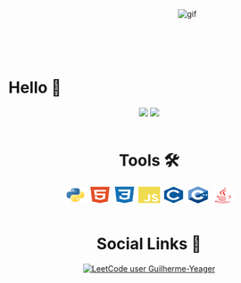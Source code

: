 <img align="right" width="200" height="175" alt="gif" src="https://github.com/Guilherme-Yeager/Guilherme-Yeager/assets/105077089/9d114856-b74f-4198-be3f-b1873eade07c">
<br><br><br><br><br>
<h1>Hello 👋</h1>
<div align="center">
  <img height="180em" src="https://github-readme-stats.vercel.app/api?username=Guilherme-Yeager&show_icons=true&theme=tokyonight&include_all_commits=true&count_private=true"/>
  <img height="180em" src="https://github-readme-stats.vercel.app/api/top-langs/?username=Guilherme-Yeager&layout=compact&langs_count=16&theme=tokyonight"/>
</div>
<br>
<h1 align="center">Tools 🛠️</h1>
<div  align="center">
  <img align="center" height="30" width="40" alt="python-icon"  src="https://raw.githubusercontent.com/devicons/devicon/master/icons/python/python-original.svg">
  <img align="center" height="30" width="40" alt="html5-icon"  src="https://raw.githubusercontent.com/devicons/devicon/master/icons/html5/html5-plain.svg">
  <img align="center" height="30" width="40" alt="css3-icon"  src="https://raw.githubusercontent.com/devicons/devicon/master/icons/css3/css3-plain.svg">
  <img align="center" height="30" width="40" alt="js-icon"  src="https://raw.githubusercontent.com/devicons/devicon/master/icons/javascript/javascript-plain.svg">
  <img align="center" height="30" width="40" alt="c-icon"  src="https://raw.githubusercontent.com/devicons/devicon/master/icons/c/c-plain.svg">
  <img align="center" height="30" width="40" alt="c++-icon"  src="https://raw.githubusercontent.com/devicons/devicon/master/icons/cplusplus/cplusplus-original.svg">
  <img align="center" height="30" width="40" alt="java-icon"  src="https://raw.githubusercontent.com/devicons/devicon/master/icons/java/java-plain.svg">
</div>
<br>
<!-- Redes -->
<div  align="center">
  <h1>Social Links 🔗</h1>
  
  [![LeetCode user Guilherme-Yeager](https://img.shields.io/badge/dynamic/json?style=for-the-badge&labelColor=black&color=%23ffa116&label=LeetCode&query=solvedOverTotal&url=https%3A%2F%2Fbadge.xyli.tech%2Fapi%2Fusers%2FGuilherme-Yeager&logo=leetcode&logoColor=yellow)](https://leetcode.com/Guilherme-Yeager/)
</div>

<!--
**Guilherme-Yeager/Guilherme-Yeager** is a ✨ _special_ ✨ repository because its `README.md` (this file) appears on your GitHub profile.

Here are some ideas to get you started:

- 🔭 I’m currently working on ...
- 🌱 I’m currently learning ...
- 👯 I’m looking to collaborate on ...
- 🤔 I’m looking for help with ...
- 💬 Ask me about ...
- 📫 How to reach me: ...
- 😄 Pronouns: ...
- ⚡ Fun fact: ...
-->

